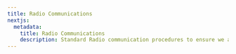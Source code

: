 ```yaml
---
title: Radio Communications
nextjs:
  metadata:
    title: Radio Communications
    description: Standard Radio communication procedures to ensure we all know how to talk to each other over the radio.
---
```

